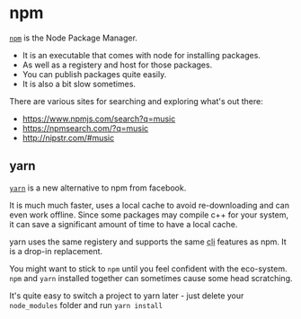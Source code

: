 
# npm

[`npm`](https://www.npmjs.com/) is the Node Package Manager.

- It is an executable that comes with node for installing packages.
- As well as a registery and host for those packages.
- You can publish packages quite easily.
- It is also a bit slow sometimes.

There are various sites for searching and exploring what's out there:

- https://www.npmjs.com/search?q=music
- https://npmsearch.com/?q=music
- http://nipstr.com/#music

## yarn

[`yarn`](https://yarnpkg.com/) is a new alternative to npm from facebook.

It is much much faster, uses a local cache to avoid re-downloading and can even work offline. Since some packages may compile c++ for your system, it can save a significant amount of time to have a local cache.

yarn uses the same registery and supports the same <abbr title="command line interface">cli</abbr> features as npm. It is a drop-in replacement.

You might want to stick to `npm` until you feel confident with the eco-system. `npm` and `yarn` installed together can sometimes cause some head scratching.

It's quite easy to switch a project to yarn later - just delete your `node_modules` folder and run `yarn install`
